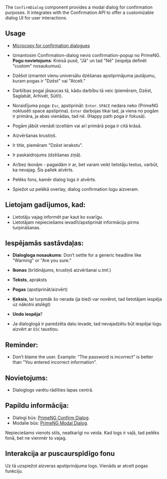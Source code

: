 The `ConfirmDialog` component provides a modal dialog for confirmation purposes. It integrates with the Confirmation API to offer a customizable dialog UI for user interactions.

## Usage


- [Microcopy for confirmation dialogues](https://uxdesign.cc/are-you-sure-you-want-to-do-this-microcopy-for-confirmation-dialogues-1d94a0f73ac6)

- Izmantosim Confirmation-dialog nevis confirmation-popup no PrimeNG.  
  **Pogu novietojums**: Kreisā pusē, "Jā" un tad "Nē" (iespēja definēt "custom" nosaukumus).

- Dzēšot izmantot vienu universālu dzēšanas apstiprinājuma jautājumu, kuram pogas ir "Dzēst" vai "Atcelt."

- Darbības pogai jāsaucas tā, kādu darbību tā veic (piemēram, Dzēst, Saglabāt, Arhivēt, Sūtīt).

- Noraidījuma poga: `Esc`, apstiprināt: `Enter`. `SPACE` nedara neko (PrimeNG noklusēti space apstiprina). `Enter` darbojas tikai tad, ja viena no pogām ir primāra, ja abas vienādas, tad nē. (Happy path poga ir fokusā).

- Pogām jābūt vienādi izceltām vai arī primārā poga ir citā krāsā.

- Aizvēršanas krustiņš.

- Ir title, piemēram "Dzēst ierakstu".

- Ir paskaidrojums (dzēšanas ziņā).

- Ar/bez ikonām - pagaidām ir ar, bet varam veikt lietotāju testus, varbūt, ka nevajag. Šis paliek atvērts.

- Pelēks fons, kamēr dialog logs ir atvērts.

- Spiežot uz pelēkā overlay, dialog confirmation logu aizveram.

## Lietojam gadījumos, kad:

- Lietotāju vajag informēt par kaut ko svarīgu.
- Lietotājam nepieciešams ievadīt/apstiprināt informāciju pirms turpināšanas.

## Iespējamās sastāvdaļas:

- **Dialogloga nosaukums**: Don’t settle for a generic headline like "Warning" or "Are you sure."
- **Ikonas** (brīdinājums, krustiņš aizvēršanai u.tml.)
- **Teksts**, apraksts
- **Pogas** (apstiprināt/aizvērt)
- **Ķeksis**, lai turpmāk šo nerada (ja bieži var novērot, tad lietotājam iespēja uz nākotni atslēgt)
- **Undo iespēja**?

- Ja dialoglogā ir paredzēta datu ievade, tad nevajadzētu būt iespējai logu aizvērt ar `ESC` taustiņu.

## Reminder:

- Don’t blame the user. Example: ”The password is incorrect” is better than ”You entered incorrect information”.

## Novietojums:

- Dialoglogs varētu rādīties lapas centrā.

## Papildu informācija:

- Dialogi būs: [PrimeNG Confirm Dialog](https://primeng.org/confirmdialog).
- Modalie būs: [PrimeNG Modal Dialog](https://primeng.org/dialog).

Nepieciešams vienots stils, neatkarīgi no veida. Kad logs ir vaļā, tad pelēks fonā, bet ne vienmēr to vajag.

## Interakcija ar puscaurspīdīgo fonu

Uz tā uzspiežot aizveras apstiprinājuma logs. Vienāds ar atcelt pogas funkciju.
